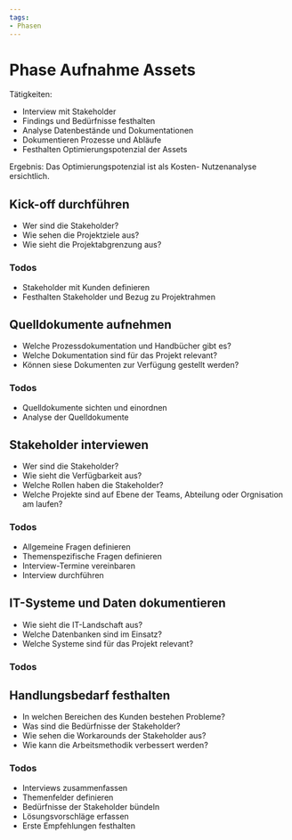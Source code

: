 ```yaml
---
tags:
- Phasen
---
```

# Phase Aufnahme Assets

Tätigkeiten:

* Interview mit Stakeholder
* Findings und Bedürfnisse festhalten
* Analyse Datenbestände und Dokumentationen
* Dokumentieren Prozesse und Abläufe
* Festhalten Optimierungspotenzial der Assets

Ergebnis: Das Optimierungspotenzial ist als Kosten- Nutzenanalyse ersichtlich.

## Kick-off durchführen

* Wer sind die Stakeholder?
* Wie sehen die Projektziele aus?
* Wie sieht die Projektabgrenzung aus?

### Todos

-   Stakeholder mit Kunden definieren
-   Festhalten Stakeholder und Bezug zu Projektrahmen

## Quelldokumente aufnehmen

* Welche Prozessdokumentation und Handbücher gibt es?
* Welche Dokumentation sind für das Projekt relevant?
* Können siese Dokumenten zur Verfügung gestellt werden?

### Todos

- Quelldokumente sichten und einordnen
- Analyse der Quelldokumente

## Stakeholder interviewen

* Wer sind die Stakeholder?
* Wie sieht die Verfügbarkeit aus?
* Welche Rollen haben die Stakeholder?
* Welche Projekte sind auf Ebene der Teams, Abteilung oder Orgnisation am laufen?

### Todos

-   Allgemeine Fragen definieren
-   Themenspezifische Fragen definieren
-   Interview-Termine vereinbaren
-   Interview durchführen

## IT-Systeme und Daten dokumentieren

* Wie sieht die IT-Landschaft aus?
* Welche Datenbanken sind im Einsatz?
* Welche Systeme sind für das Projekt relevant?

### Todos

## Handlungsbedarf festhalten

* In welchen Bereichen des Kunden bestehen Probleme?
* Was sind die Bedürfnisse der Stakeholder?
* Wie sehen die Workarounds der Stakeholder aus?
* Wie kann die Arbeitsmethodik verbessert werden?

### Todos

-  Interviews zusammenfassen
-  Themenfelder definieren
-  Bedürfnisse der Stakeholder bündeln
-  Lösungsvorschläge erfassen
-  Erste Empfehlungen festhalten